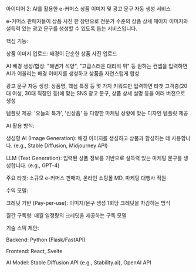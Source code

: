 아이디어 2: AI를 활용한 e-커머스 상품 이미지 및 광고 문구 자동 생성 서비스

e-커머스 판매자들이 상품 사진 한 장만으로 전문가 수준의 상품 상세 페이지 이미지와 설득력 있는 광고 문구를 생성할 수 있도록 돕는 서비스입니다.



핵심 기능:

상품 이미지 업로드: 배경이 단순한 상품 사진 업로드

AI 배경 생성/합성: "해변가 석양", "고급스러운 대리석 위" 등 원하는 컨셉을 입력하면 AI가 어울리는 배경 이미지를 생성하고 상품을 자연스럽게 합성

광고 문구 자동 생성: 상품명, 핵심 특징 등 몇 가지 키워드만 입력하면 타겟 고객층(20대 여성, 30대 직장인 등)에 맞는 SNS 광고 문구, 상품 상세 설명 등을 여러 버전으로 생성

템플릿 제공: '오늘의 특가', '신상품' 등 다양한 마케팅 상황에 맞는 디자인 템플릿 제공

AI 활용 방식:

생성형 AI (Image Generation): 배경 이미지를 생성하고 상품과 합성하는 데 사용합니다. (e.g., Stable Diffusion, Midjourney API)

LLM (Text Generation): 입력된 상품 정보를 기반으로 설득력 있는 마케팅 문구를 생성합니다. (e.g., GPT-4)

주요 타겟: 소규모 e-커머스 판매자, 온라인 쇼핑몰 MD, 마케팅 대행사 직원

수익 모델:

크레딧 기반 (Pay-per-use): 이미지/문구 생성 1회당 크레딧을 차감하는 방식

월간 구독형: 매월 일정량의 크레딧을 제공하는 구독 모델

기술 스택 제안:

Backend: Python (Flask/FastAPI)

Frontend: React, Svelte

AI Model: Stable Diffusion API (e.g., Stability.ai), OpenAI API